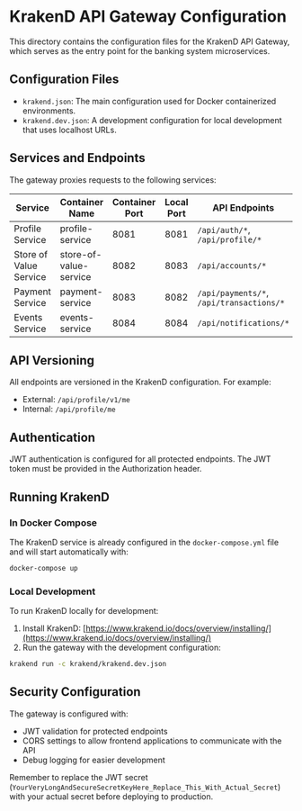 # KrakenD API Gateway Configuration

This directory contains the configuration files for the KrakenD API Gateway, which serves as the entry point for the banking system microservices.

## Configuration Files

- `krakend.json`: The main configuration used for Docker containerized environments.
- `krakend.dev.json`: A development configuration for local development that uses localhost URLs.

## Services and Endpoints

The gateway proxies requests to the following services:

| Service | Container Name | Container Port | Local Port | API Endpoints |
|---------|---------------|----------------|------------|---------------|
| Profile Service | profile-service | 8081 | 8081 | `/api/auth/*`, `/api/profile/*` |
| Store of Value Service | store-of-value-service | 8082 | 8083 | `/api/accounts/*` |
| Payment Service | payment-service | 8083 | 8082 | `/api/payments/*`, `/api/transactions/*` |
| Events Service | events-service | 8084 | 8084 | `/api/notifications/*` |

## API Versioning

All endpoints are versioned in the KrakenD configuration. For example:
- External: `/api/profile/v1/me`
- Internal: `/api/profile/me`

## Authentication

JWT authentication is configured for all protected endpoints. The JWT token must be provided in the Authorization header.

## Running KrakenD

### In Docker Compose

The KrakenD service is already configured in the `docker-compose.yml` file and will start automatically with:

```bash
docker-compose up
```

### Local Development

To run KrakenD locally for development:

1. Install KrakenD: [https://www.krakend.io/docs/overview/installing/](https://www.krakend.io/docs/overview/installing/)
2. Run the gateway with the development configuration:

```bash
krakend run -c krakend/krakend.dev.json
```

## Security Configuration

The gateway is configured with:
- JWT validation for protected endpoints
- CORS settings to allow frontend applications to communicate with the API
- Debug logging for easier development

Remember to replace the JWT secret (`YourVeryLongAndSecureSecretKeyHere_Replace_This_With_Actual_Secret`) with your actual secret before deploying to production. 
